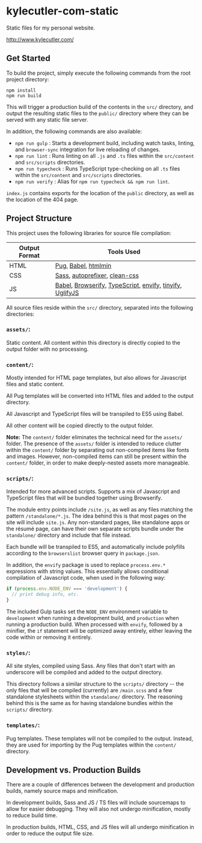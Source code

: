 # kylecutler-com-static

Static files for my personal website.

http://www.kylecutler.com/

## Get Started
To build the project, simply execute the following commands from the root project directory:

```
npm install
npm run build
```

This will trigger a production build of the contents in the `src/` directory, and output the resulting static files to the `public/` directory where they can be served with any static file server.

In addition, the following commands are also available:
* `npm run gulp` : Starts a development build, including watch tasks, linting, and `browser-sync` integration for live reloading of changes.
* `npm run lint` : Runs linting on all `.js` and `.ts` files within the `src/content` and `src/scripts` directories.
* `npm run typecheck` : Runs TypeScript type-checking on all `.ts` files within the `src/content` and `src/scripts` directories.
* `npm run verify` : Alias for `npm run typecheck && npm run lint`.

`index.js` contains exports for the location of the `public` directory, as well as the location of the 404 page.

## Project Structure

This project uses the following libraries for source file compilation:

| Output Format | Tools Used |
|---------------|------------|
| HTML | [Pug](https://pugjs.org), [Babel](https://babeljs.io), [htmlmin](https://www.npmjs.com/package/htmlmin) |
| CSS | [Sass](https://sass-lang.com), [autoprefixer](https://www.npmjs.com/package/autoprefixer), [clean-css](https://github.com/jakubpawlowicz/clean-css) |
| JS | [Babel](https://babeljs.io), [Browserify](http://browserify.org), [TypeScript](http://typescriptlang.org), [envify](https://www.npmjs.com/package/envify), [tinyify](https://www.npmjs.com/package/tinyify), [UglifyJS](https://www.npmjs.com/package/uglify-js) |

All source files reside within the `src/` directory, separated into the following directories:

### `assets/`:

Static content. All content within this directory is directly copied to the output folder with no processing.

### `content/`:

Mostly intended for HTML page templates, but also allows for Javascript files and static content.

All Pug templates will be converted into HTML files and added to the output directory.

All Javascript and TypeScript files will be transpiled to ES5 using Babel.

All other content will be copied directly to the output folder.

**Note:**
The `content/` folder eliminates the technical need for the `assets/` folder. The presence of the `assets/` folder is intended to reduce clutter within the `content/` folder by separating out non-compiled items like fonts and images. However, non-compiled items can still be present within the `content/` folder, in order to make deeply-nested assets more manageable.

### `scripts/`:

Intended for more advanced scripts. Supports a mix of Javascript and TypeScript files that will be bundled together using Browserify.

The module entry points include `/site.js`, as well as any files matching the pattern `/standalone/*.js`. The idea behind this is that most pages on the site will include `site.js`. Any non-standard pages, like standalone apps or the résumé page, can have their own separate scripts bundle under the `standalone/` directory and include that file instead.

Each bundle will be transpiled to ES5, and automatically include polyfills according to the `browserslist` browser query in `package.json`.

In addition, the `envify` package is used to replace `process.env.*` expressions with string values. This essentially allows conditional compilation of Javascript code, when used in the following way:

```javascript
if (process.env.NODE_ENV === 'development') {
  // print debug info, etc.
}
```

The included Gulp tasks set the `NODE_ENV` environment variable to `development` when running a development build, and `production` when running a production build. When processed with `envify`, followed by a minifier, the `if` statement will be optimized away entirely, either leaving the code within or removing it entirely.

### `styles/`:

All site styles, compiled using Sass. Any files that don't start with an underscore will be compiled and added to the output directory.

This directory follows a similar structure to the `scripts/` directory -- the only files that will be compiled (currently) are `/main.scss` and a few standalone stylesheets within the `standalone/` directory. The reasoning behind this is the same as for having standalone bundles within the `scripts/` directory.

### `templates/`:

Pug templates. These templates will not be compiled to the output. Instead, they are used for importing by the Pug templates within the `content/` directory.

## Development vs. Production Builds

There are a couple of differences between the development and production builds, namely source maps and minification.

In development builds, Sass and JS / TS files will include sourcemaps to allow for easier debugging. They will also not undergo minification, mostly to reduce build time.

In production builds, HTML, CSS, and JS files will all undergo minification in order to reduce the output file size.